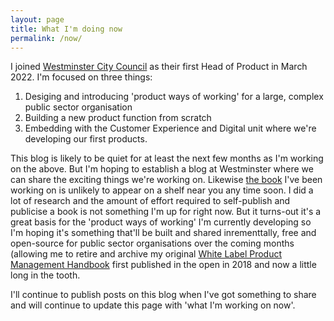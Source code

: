 ```yaml
---
layout: page
title: What I'm doing now
permalink: /now/
---
```


I joined [Westminster City Council](https://www.westminster.gov.uk/) as their first Head of Product in March 2022. I'm focused on three things:

1. Desiging and introducing 'product ways of working' for a large, complex public sector organisation
2. Building a new product function from scratch
3. Embedding with the Customer Experience and Digital unit where we're developing our first products.

This blog is likely to be quiet for at least the next few months as I'm working on the above. But I'm hoping to establish a blog at Westminster where we can share the exciting things we're working on. Likewise [the book](https://scottcolfer.com/2020/08/23/book-update-beginning-end.html) I've been working on is unlikely to appear on a shelf near you any time soon. I did a lot of research and the amount of effort required to self-publish and publicise a book is not something I'm up for right now. But it turns-out it's a great basis for the 'product ways of working' I'm currently developing so I'm hoping it's something that'll be built and shared inrementtally, free and open-source for public sector organisations over the coming months (allowing me to retire and archive my original [White Label Product Management Handbook](https://scottcolfer.com/product-management-handbook/) first published in the open in 2018 and now a little long in the tooth.

I'll continue to publish posts on this blog when I've got something to share and will continue to update this page with 'what I'm working on now'. 
